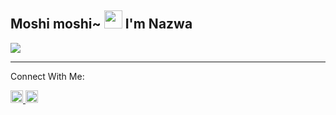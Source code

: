 ## Moshi moshi~ <img src="https://github.com/TheDudeThatCode/TheDudeThatCode/blob/master/Assets/Hi.gif" width="29px"> I'm Nazwa
<img align="center" height="auto" src="https://github.com/NazwaS/NazwaS/blob/main/img/Nazwa.jpg"/>

___

Connect With Me:

<a href="https://instagram.com/nazwa.salsa_ig"><img src="https://github.com/TheDudeThatCode/TheDudeThatCode/blob/master/Assets/Instagram.svg" width="20px">  <a href="https://twitter.com/NazwaSa72637177"><img src="https://github.com/NazwaS/NazwaS/blob/main/img/twitter.jpeg" width="20px">
</p><br/>
